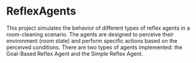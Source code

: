 # ReflexAgents
This project simulates the behavior of different types of reflex agents in a room-cleaning scenario. The agents are designed to perceive their environment (room state) and perform specific actions based on the perceived conditions. There are two types of agents implemented: the Goal-Based Reflex Agent and the Simple Reflex Agent.
